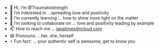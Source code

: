- 👋 Hi, I’m @Traumatostrength
- 👀 I’m interested in ...spreading love and positivity
- 🌱 I’m currently learning ... how to shine more light on the matter
- 💞️ I’m looking to collaborate on ... love and positivity leading by example
- 📫 How to reach me ... janahines@icloud.com
- 😄 Pronouns: ...her, she, herself
- ⚡ Fun fact: ... your authentic self is awesome, get to know you

<!---
Traumatostrength/Traumatostrength is a ✨ special ✨ repository because its `README.md` (this file) appears on your GitHub profile.
You can click the Preview link to take a look at your changes.
--->
